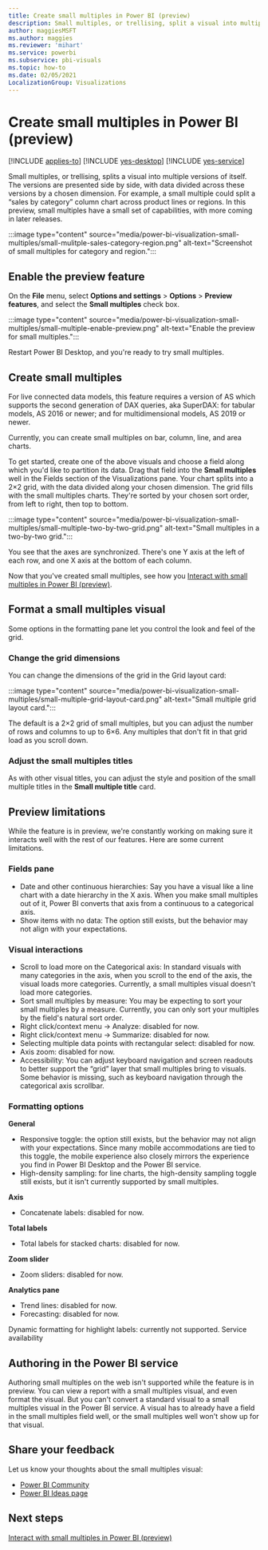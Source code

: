 ```yaml
---
title: Create small multiples in Power BI (preview)
description: Small multiples, or trellising, split a visual into multiple versions of itself, presented side by side, with its data partitioned across these versions by a chosen dimension.
author: maggiesMSFT
ms.author: maggies
ms.reviewer: 'mihart'
ms.service: powerbi
ms.subservice: pbi-visuals
ms.topic: how-to
ms.date: 02/05/2021
LocalizationGroup: Visualizations
---
```

# Create small multiples in Power BI (preview)

[!INCLUDE [applies-to](../includes/applies-to.md)] [!INCLUDE [yes-desktop](../includes/yes-desktop.md)] [!INCLUDE [yes-service](../includes/yes-service.md)]

Small multiples, or trellising, splits a visual into multiple versions of itself. The versions are presented side by side, with data divided across these versions by a chosen dimension. For example, a small multiple could split a “sales by category” column chart across product lines or regions. In this preview, small multiples have a small set of capabilities, with more coming in later releases.

:::image type="content" source="media/power-bi-visualization-small-multiples/small-mulitple-sales-category-region.png" alt-text="Screenshot of small multiples for category and region.":::

## Enable the preview feature

On the **File** menu, select **Options and settings** > **Options** > **Preview features**, and select the **Small multiples** check box.

:::image type="content" source="media/power-bi-visualization-small-multiples/small-multiple-enable-preview.png" alt-text="Enable the preview for small multiples.":::

Restart Power BI Desktop, and you're ready to try small multiples.

## Create small multiples

For live connected data models, this feature requires a version of AS which supports the second generation of DAX queries, aka SuperDAX: for tabular models, AS 2016 or newer; and for multidimensional models, AS 2019 or newer.

Currently, you can create small multiples on bar, column, line, and area charts. 

To get started, create one of the above visuals and choose a field along which you'd like to partition its data. Drag that field into the **Small multiples** well in the Fields section of the Visualizations pane. 
Your chart splits into a 2×2 grid, with the data divided along your chosen dimension. The grid fills with the small multiples charts. They're sorted by your chosen sort order, from left to right, then top to bottom.

:::image type="content" source="media/power-bi-visualization-small-multiples/small-multiple-two-by-two-grid.png" alt-text="Small multiples in a two-by-two grid.":::

You see that the axes are synchronized. There's one Y axis at the left of each row, and one X axis at the bottom of each column.

Now that you've created small multiples, see how you [Interact with small multiples in Power BI (preview)](power-bi-visualization-small-multiples-interact.md).

## Format a small multiples visual

Some options in the formatting pane let you control the look and feel of the grid.

### Change the grid dimensions

You can change the dimensions of the grid in the Grid layout card:

:::image type="content" source="media/power-bi-visualization-small-multiples/small-multiple-grid-layout-card.png" alt-text="Small multiple grid layout card.":::

The default is a 2×2 grid of small multiples, but you can adjust the number of rows and columns to up to 6×6. Any multiples that don't fit in that grid load as you scroll down.


### Adjust the small multiples titles

As with other visual titles, you can adjust the style and position of the small multiple titles in the **Small multiple title** card.

## Preview limitations

While the feature is in preview, we're constantly working on making sure it interacts well with the rest of our features. Here are some current limitations.

### Fields pane

- Date and other continuous hierarchies: Say you have a visual like a line chart with a date hierarchy in the X axis. When you make small multiples out of it, Power BI converts that axis from a continuous to a categorical axis.
- Show items with no data: The option still exists, but the behavior may not align with your expectations.

### Visual interactions

- Scroll to load more on the Categorical axis: In standard visuals with many categories in the axis, when you scroll to the end of the axis, the visual loads more categories. Currently, a small multiples visual doesn't load more categories.
- Sort small multiples by measure: You may be expecting to sort your small multiples by a measure. Currently, you can only sort your multiples by the field's natural sort order.
- Right click/context menu -> Analyze: disabled for now.
- Right click/context menu -> Summarize: disabled for now.
- Selecting multiple data points with rectangular select: disabled for now.
- Axis zoom: disabled for now.
- Accessibility: You can adjust keyboard navigation and screen readouts to better support the “grid” layer that small multiples bring to visuals. Some behavior is missing, such as keyboard navigation through the categorical axis scrollbar.

### Formatting options

**General**

- Responsive toggle: the option still exists, but the behavior may not align with your expectations. Since many mobile accommodations are tied to this toggle, the mobile experience also closely mirrors the experience you find in Power BI Desktop and the Power BI service.
- High-density sampling: for line charts, the high-density sampling toggle still exists, but it isn't currently supported by small multiples.

**Axis**

- Concatenate labels: disabled for now.

**Total labels**

- Total labels for stacked charts: disabled for now.

**Zoom slider**

- Zoom sliders: disabled for now.

**Analytics pane** 

- Trend lines: disabled for now.
- Forecasting: disabled for now.

Dynamic formatting for highlight labels: currently not supported.
Service availability

## Authoring in the Power BI service

Authoring small multiples on the web isn't supported while the feature is in preview. You can view a report with a small multiples visual, and even format the visual. But you can't convert a standard visual to a small multiples visual in the Power BI service. A visual has to already have a field in the small multiples field well, or the small multiples well won't show up for that visual.

## Share your feedback

Let us know your thoughts about the small multiples visual:

- [Power BI Community](https://community.powerbi.com/)
- [Power BI Ideas page](https://ideas.powerbi.com/ideas/) 

## Next steps

[Interact with small multiples in Power BI (preview)](power-bi-visualization-small-multiples-interact.md)

